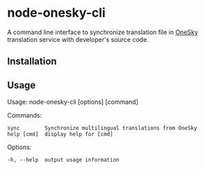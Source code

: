 # node-onesky-cli

A command line interface to synchronize translation file in [OneSky](http://www.oneskyapp.com/) translation service with developer's source code.

## Installation


## Usage
 Usage: node-onesky-cli [options] [command]


  Commands:

    sync        Synchronize multilingual translations from OneSky
    help [cmd]  display help for [cmd]

  Options:

    -h, --help  output usage information
